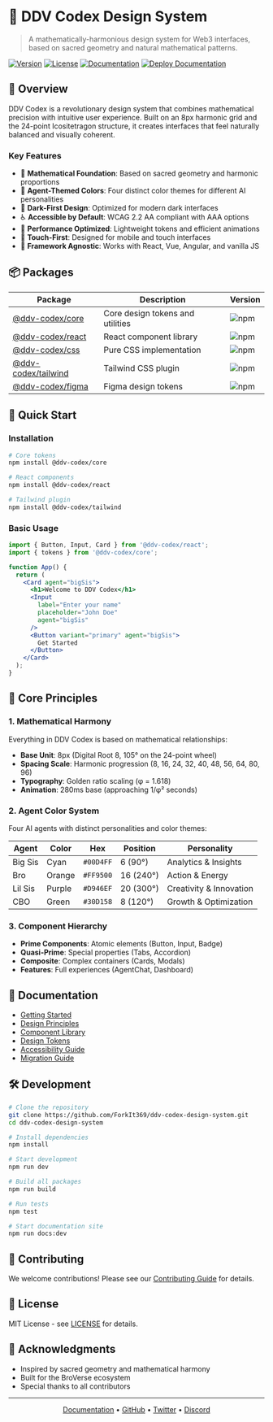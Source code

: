# 🔮 DDV Codex Design System

> A mathematically-harmonious design system for Web3 interfaces, based on sacred geometry and natural mathematical patterns.

[![Version](https://img.shields.io/npm/v/@ddv-codex/core)](https://www.npmjs.com/package/@ddv-codex/core)
[![License](https://img.shields.io/badge/license-MIT-blue.svg)](LICENSE)
[![Documentation](https://img.shields.io/badge/docs-live-brightgreen)](https://ddv-codex-docs.vercel.app)
[![Deploy Documentation](https://github.com/ForkIt369/ddv-codex-design-system/actions/workflows/deploy.yml/badge.svg)](https://github.com/ForkIt369/ddv-codex-design-system/actions/workflows/deploy.yml)

## 🌟 Overview

DDV Codex is a revolutionary design system that combines mathematical precision with intuitive user experience. Built on an 8px harmonic grid and the 24-point Icositetragon structure, it creates interfaces that feel naturally balanced and visually coherent.

### Key Features

- 📐 **Mathematical Foundation**: Based on sacred geometry and harmonic proportions
- 🎨 **Agent-Themed Colors**: Four distinct color themes for different AI personalities
- 🌙 **Dark-First Design**: Optimized for modern dark interfaces
- ♿ **Accessible by Default**: WCAG 2.2 AA compliant with AAA options
- 🚀 **Performance Optimized**: Lightweight tokens and efficient animations
- 📱 **Touch-First**: Designed for mobile and touch interfaces
- 🔧 **Framework Agnostic**: Works with React, Vue, Angular, and vanilla JS

## 📦 Packages

| Package | Description | Version |
|---------|-------------|---------|
| [@ddv-codex/core](./packages/core) | Core design tokens and utilities | ![npm](https://img.shields.io/npm/v/@ddv-codex/core) |
| [@ddv-codex/react](./packages/react) | React component library | ![npm](https://img.shields.io/npm/v/@ddv-codex/react) |
| [@ddv-codex/css](./packages/css) | Pure CSS implementation | ![npm](https://img.shields.io/npm/v/@ddv-codex/css) |
| [@ddv-codex/tailwind](./packages/tailwind) | Tailwind CSS plugin | ![npm](https://img.shields.io/npm/v/@ddv-codex/tailwind) |
| [@ddv-codex/figma](./packages/figma) | Figma design tokens | ![npm](https://img.shields.io/npm/v/@ddv-codex/figma) |

## 🚀 Quick Start

### Installation

```bash
# Core tokens
npm install @ddv-codex/core

# React components
npm install @ddv-codex/react

# Tailwind plugin
npm install @ddv-codex/tailwind
```

### Basic Usage

```jsx
import { Button, Input, Card } from '@ddv-codex/react';
import { tokens } from '@ddv-codex/core';

function App() {
  return (
    <Card agent="bigSis">
      <h1>Welcome to DDV Codex</h1>
      <Input 
        label="Enter your name" 
        placeholder="John Doe"
        agent="bigSis"
      />
      <Button variant="primary" agent="bigSis">
        Get Started
      </Button>
    </Card>
  );
}
```

## 📐 Core Principles

### 1. Mathematical Harmony

Everything in DDV Codex is based on mathematical relationships:

- **Base Unit**: 8px (Digital Root 8, 105° on the 24-point wheel)
- **Spacing Scale**: Harmonic progression (8, 16, 24, 32, 40, 48, 56, 64, 80, 96)
- **Typography**: Golden ratio scaling (φ = 1.618)
- **Animation**: 280ms base (approaching 1/φ² seconds)

### 2. Agent Color System

Four AI agents with distinct personalities and color themes:

| Agent | Color | Hex | Position | Personality |
|-------|-------|-----|----------|-------------|
| Big Sis | Cyan | `#00D4FF` | 6 (90°) | Analytics & Insights |
| Bro | Orange | `#FF9500` | 16 (240°) | Action & Energy |
| Lil Sis | Purple | `#D946EF` | 20 (300°) | Creativity & Innovation |
| CBO | Green | `#30D158` | 8 (120°) | Growth & Optimization |

### 3. Component Hierarchy

- **Prime Components**: Atomic elements (Button, Input, Badge)
- **Quasi-Prime**: Special properties (Tabs, Accordion)  
- **Composite**: Complex containers (Cards, Modals)
- **Features**: Full experiences (AgentChat, Dashboard)

## 📖 Documentation

- [Getting Started](./docs/getting-started.md)
- [Design Principles](./docs/principles.md)
- [Component Library](./docs/components.md)
- [Design Tokens](./docs/tokens.md)
- [Accessibility Guide](./docs/accessibility.md)
- [Migration Guide](./docs/migration.md)

## 🛠️ Development

```bash
# Clone the repository
git clone https://github.com/ForkIt369/ddv-codex-design-system.git
cd ddv-codex-design-system

# Install dependencies
npm install

# Start development
npm run dev

# Build all packages
npm run build

# Run tests
npm test

# Start documentation site
npm run docs:dev
```

## 🤝 Contributing

We welcome contributions! Please see our [Contributing Guide](CONTRIBUTING.md) for details.

## 📄 License

MIT License - see [LICENSE](LICENSE) for details.

## 🙏 Acknowledgments

- Inspired by sacred geometry and mathematical harmony
- Built for the BroVerse ecosystem
- Special thanks to all contributors

---

<p align="center">
  <a href="https://ddv-codex-docs.vercel.app">Documentation</a> •
  <a href="https://github.com/ForkIt369/ddv-codex-design-system">GitHub</a> •
  <a href="https://twitter.com/ddvcodex">Twitter</a> •
  <a href="https://discord.gg/ddvcodex">Discord</a>
</p>